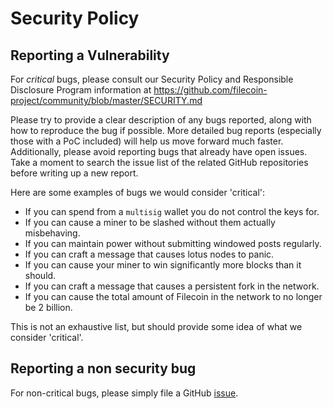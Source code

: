 # Security Policy

## Reporting a Vulnerability

For *critical* bugs, please consult our Security Policy and Responsible Disclosure Program information at https://github.com/filecoin-project/community/blob/master/SECURITY.md

Please try to provide a clear description of any bugs reported, along with how to reproduce the bug if possible. More detailed bug reports (especially those with a PoC included) will help us move forward much faster. Additionally, please avoid reporting bugs that already have open issues. Take a moment to search the issue list of the related GitHub repositories before writing up a new report.

Here are some examples of bugs we would consider 'critical':

* If you can spend from a `multisig` wallet you do not control the keys for.
* If you can cause a miner to be slashed without them actually misbehaving.
* If you can maintain power without submitting windowed posts regularly.
* If you can craft a message that causes lotus nodes to panic.
* If you can cause your miner to win significantly more blocks than it should.
* If you can craft a message that causes a persistent fork in the network.
* If you can cause the total amount of Filecoin in the network to no longer be 2 billion.

This is not an exhaustive list, but should provide some idea of what we consider 'critical'.

## Reporting a non security bug

For non-critical bugs, please simply file a GitHub [issue](https://github.com/filecoin-project/lotus/issues/new?template=bug_report.md). 
